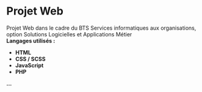 # Projet Web
Projet Web dans le cadre du BTS Services informatiques aux organisations, option Solutions Logicielles et Applications Métier <br>
<b>Langages utilisés :<b>
<ul>
  <li>HTML</li>
  <li>CSS / SCSS</li>
  <li>JavaScript</li>
  <li>PHP</li>
</ul>
...
